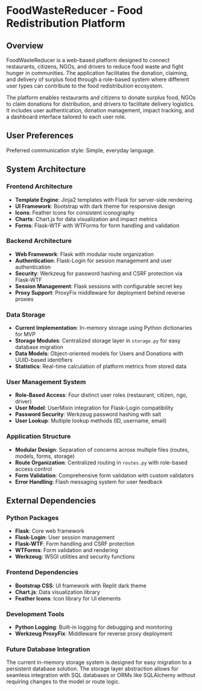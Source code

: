 # FoodWasteReducer - Food Redistribution Platform

## Overview

FoodWasteReducer is a web-based platform designed to connect restaurants, citizens, NGOs, and drivers to reduce food waste and fight hunger in communities. The application facilitates the donation, claiming, and delivery of surplus food through a role-based system where different user types can contribute to the food redistribution ecosystem.

The platform enables restaurants and citizens to donate surplus food, NGOs to claim donations for distribution, and drivers to facilitate delivery logistics. It includes user authentication, donation management, impact tracking, and a dashboard interface tailored to each user role.

## User Preferences

Preferred communication style: Simple, everyday language.

## System Architecture

### Frontend Architecture
- **Template Engine**: Jinja2 templates with Flask for server-side rendering
- **UI Framework**: Bootstrap with dark theme for responsive design
- **Icons**: Feather Icons for consistent iconography
- **Charts**: Chart.js for data visualization and impact metrics
- **Forms**: Flask-WTF with WTForms for form handling and validation

### Backend Architecture
- **Web Framework**: Flask with modular route organization
- **Authentication**: Flask-Login for session management and user authentication
- **Security**: Werkzeug for password hashing and CSRF protection via Flask-WTF
- **Session Management**: Flask sessions with configurable secret key
- **Proxy Support**: ProxyFix middleware for deployment behind reverse proxies

### Data Storage
- **Current Implementation**: In-memory storage using Python dictionaries for MVP
- **Storage Modules**: Centralized storage layer in `storage.py` for easy database migration
- **Data Models**: Object-oriented models for Users and Donations with UUID-based identifiers
- **Statistics**: Real-time calculation of platform metrics from stored data

### User Management System
- **Role-Based Access**: Four distinct user roles (restaurant, citizen, ngo, driver)
- **User Model**: UserMixin integration for Flask-Login compatibility
- **Password Security**: Werkzeug password hashing with salt
- **User Lookup**: Multiple lookup methods (ID, username, email)

### Application Structure
- **Modular Design**: Separation of concerns across multiple files (routes, models, forms, storage)
- **Route Organization**: Centralized routing in `routes.py` with role-based access control
- **Form Validation**: Comprehensive form validation with custom validators
- **Error Handling**: Flash messaging system for user feedback

## External Dependencies

### Python Packages
- **Flask**: Core web framework
- **Flask-Login**: User session management
- **Flask-WTF**: Form handling and CSRF protection
- **WTForms**: Form validation and rendering
- **Werkzeug**: WSGI utilities and security functions

### Frontend Dependencies
- **Bootstrap CSS**: UI framework with Replit dark theme
- **Chart.js**: Data visualization library
- **Feather Icons**: Icon library for UI elements

### Development Tools
- **Python Logging**: Built-in logging for debugging and monitoring
- **Werkzeug ProxyFix**: Middleware for reverse proxy deployment

### Future Database Integration
The current in-memory storage system is designed for easy migration to a persistent database solution. The storage layer abstraction allows for seamless integration with SQL databases or ORMs like SQLAlchemy without requiring changes to the model or route logic.